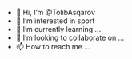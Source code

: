 - 👋 Hi, I’m @TolibAsqarov
- 👀 I’m interested in sport
- 🌱 I’m currently learning ...
- 💞️ I’m looking to collaborate on ...
- 📫 How to reach me ...

<!---
TolibAsqarov/TolibAsqarov is a ✨ special ✨ repository because its `README.md` (this file) appears on your GitHub profile.
You can click the Preview link to take a look at your changes.
--->
